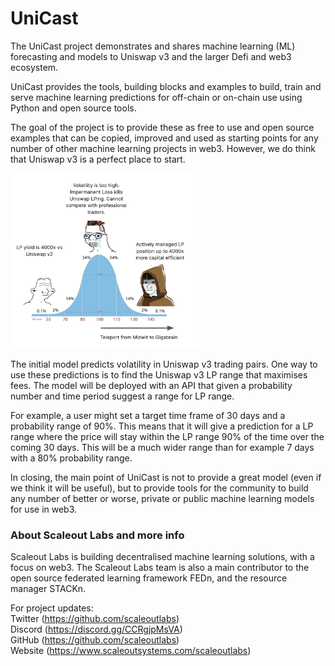 # UniCast

The UniCast project demonstrates and shares machine learning (ML) forecasting and models to Uniswap v3 and the larger Defi and web3 ecosystem.

UniCast provides the tools, building blocks and examples to build, train and serve machine learning predictions for off-chain or on-chain use using Python and open source tools.

The goal of the project is to provide these as free to use and open source examples that can be copied, improved and used as starting points for any number of other machine learning projects in web3. However, we do think that Uniswap v3 is a perfect place to start.

<img src="unicast.png" width=60%>

The initial model predicts volatility in Uniswap v3 trading pairs. One way to use these predictions is to find the Uniswap v3 LP range that maximises fees. The model will be deployed with an API that given a probability number and time period suggest a range for LP range.

For example, a user might set a target time frame of 30 days and a probability range of 90%. This means that it will give a prediction for a LP range where the price will stay within the LP range 90% of the time over the coming 30 days. This will be a much wider range than for example 7 days with a 80% probability range.

In closing, the main point of UniCast is not to provide a great model (even if we think it will be useful), but to provide tools for the community to build any number of better or worse, private or public machine learning models for use in web3.


### About Scaleout Labs and more info
Scaleout Labs is building decentralised machine learning solutions, with a focus on web3. The Scaleout Labs team is also a main contributor to the open source federated learning framework FEDn, and the resource manager STACKn.

For project updates:  
Twitter (https://github.com/scaleoutlabs)  
Discord (https://discord.gg/CCRgjpMsVA)  
GitHub (https://github.com/scaleoutlabs)  
Website (https://www.scaleoutsystems.com/scaleoutlabs)  

